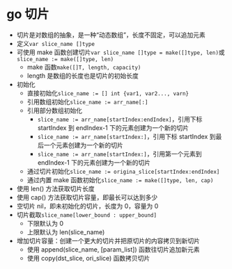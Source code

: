 # go 切片

- 切片是对数组的抽象，是一种“动态数组”，长度不固定，可以追加元素
- 定义`var slice_name []type`
- 可使用 make 函数创建切片`var slice_name []type = make([]type, len)`或`slice_name := make([]type, len)`
  - make 函数`make([]T, length, capacity)`
  - length 是数组的长度也是切片的初始长度
- 初始化
  - 直接初始化`slice_name := [] int {var1, var2..., varn}`
  - 引用数组初始化`slice_name := arr_name[:]`
  - 引用部分数组初始化
    - `slice_name := arr_name[startIndex:endIndex]`，引用下标 startIndex 到 endIndex-1 下的元素创建为一个新的切片
    - `slice_name := arr_name[startIndex:]`，引用下标 startIndex 到最后一个元素创建为一个新的切片
    - `slice_name := arr_name[startIndex:]`，引用第一个元素到 endIndex-1 下的元素创建为一个新的切片
  - 通过切片初始化`slice_name := origina_slice[startIndex:endIndex]`
  - 通过内置 make 函数初始化`slice_name := make([]type, len, cap)`
- 使用 len() 方法获取切片长度
- 使用 cap() 方法获取切片容量，即最长可以达到多少
- 空切片 nil，即未初始化的切片，长度为 0，容量为 0
- 切片截取`slice_name[lower_bound : upper_bound]`
  - 下限默认为 0
  - 上限默认为 len(slice_name)
- 增加切片容量：创建一个更大的切片并把原切片的内容拷贝到新切片
  - 使用 append(slice_name, [param_list]) 函数往切片追加新元素
  - 使用 copy(dst_slice, ori_slice) 函数拷贝切片

